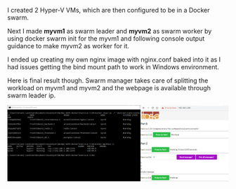 I created 2 Hyper-V VMs, which are then configured to be in a Docker swarm. 

Next I made **myvm1** as swarm leader and **myvm2** as swarm worker by using docker swarm init for the myvm1 and following console output guidance to make myvm2 as worker for it. 

I ended up creating my own nginx image with nginx.conf baked into it as I had issues getting the bind mount path to work in Windows environment. 

Here is final result though. Swarm manager takes care of splitting the workload on myvm1 and myvm2 and the webpage is available through swarm leader ip.

![](FrontendBackendRunningOnCluster.png)

